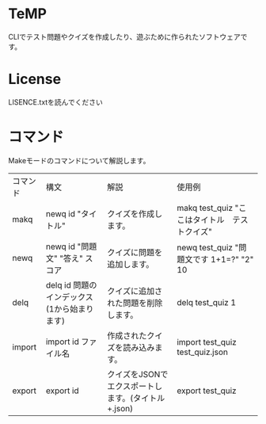 # TeMP
CLIでテスト問題やクイズを作成したり、遊ぶために作られたソフトウェアです。


# License
LISENCE.txtを読んでください

# コマンド
Makeモードのコマンドについて解説します。<br>
<table>
  <tr>
    <td>コマンド</td>
    <td>構文</td>
    <td>解説</td>
    <td>使用例</td>
  </tr>
  <tr>
    <td>makq</td>
    <td>newq id "タイトル"</td>
    <td>クイズを作成します。</td>
    <td>makq test_quiz "ここはタイトル　テストクイズ"</td>
  </tr>
  <tr>
    <td>newq</td>
    <td>newq id "問題文" "答え" スコア</td>
    <td>クイズに問題を追加します。</td>
    <td>newq test_quiz "問題文です 1+1=?" "2" 10</td>
  </tr>
  <tr>
    <td>delq</td>
    <td>delq id 問題のインデックス(1から始まります)</td>
    <td>クイズに追加された問題を削除します。</td>
    <td>delq test_quiz 1</td>
  </tr>
  <tr>
    <td>import</td>
    <td>import id ファイル名</td>
    <td>作成されたクイズを読み込みます。</td>
    <td>import test_quiz test_quiz.json</td>
  </tr>
  <tr>
    <td>export</td>
    <td>export id</td>
    <td>クイズをJSONでエクスポートします。(タイトル+.json)</td>
    <td>export test_quiz</td>
  </tr>
</table>
